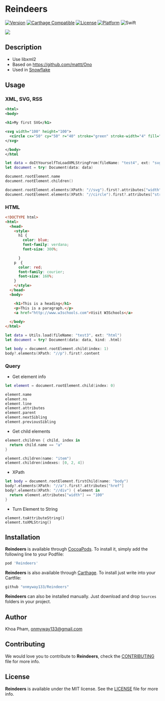 # Reindeers

[![Version](https://img.shields.io/cocoapods/v/Reindeers.svg?style=flat)](http://cocoadocs.org/docsets/Reindeers)
[![Carthage Compatible](https://img.shields.io/badge/Carthage-compatible-4BC51D.svg?style=flat)](https://github.com/Carthage/Carthage)
[![License](https://img.shields.io/cocoapods/l/Reindeers.svg?style=flat)](http://cocoadocs.org/docsets/Reindeers)
[![Platform](https://img.shields.io/cocoapods/p/Reindeers.svg?style=flat)](http://cocoadocs.org/docsets/Reindeers)
![Swift](https://img.shields.io/badge/%20in-swift%204.0-orange.svg)

![](Screenshots/Banner.png)

## Description

- Use libxml2
- Based on https://github.com/mattt/Ono
- Used in [Snowflake](https://github.com/onmyway133/Snowflake)

## Usage

### XML, SVG, RSS

```xml
<html>
<body>

<h1>My first SVG</h1>

<svg width="100" height="100">
  <circle cx="50" cy="50" r="40" stroke="green" stroke-width="4" fill="yellow" />
</svg>

</body>
</html
```

```swift
let data = doItYourselfToLoadXMLStringFrom(fileName: "test4", ext: "svg")
let document = try! Document(data: data)

document.rootElement.name
document.rootElement.children()

document.rootElement.elements(XPath: "//svg").first?.attributes["width"]
document.rootElement.elements(XPath: "//circle").first?.attributes["stroke"]
```

### HTML

```html
<!DOCTYPE html>
<html>
  <head>
    <style>
      h1 {
        color: blue;
        font-family: verdana;
        font-size: 300%;

      }
    p  {
      color: red;
      font-family: courier;
      font-size: 160%;
    }
    </style>
  </head>
  <body>

    <h1>This is a heading</h1>
    <p>This is a paragraph.</p>
    <a href="http://www.w3schools.com">Visit W3Schools</a>
    
  </body>
</html>
```

```swift
let data = Utils.load(fileName: "test3", ext: "html")
let document = try? Document(data: data, kind: .html)

let body = document.rootElement.child(index: 1)
body?.elements(XPath: "//p").first?.content
```

### Query

- Get element info

```swift
let element = document.rootElement.child(index: 0)

element.name
element.ns
element.line
element.attributes
element.parent
element.nextSibling
element.previousSibling
```

- Get child elements

```swift
element.children { child, index in
  return child.name == "a"
}

element.children(name: "item")
element.children(indexes: [0, 2, 4])
```

- XPath

```swift
let body = document.rootElement.firstChild(name: "body")
body?.elements(XPath: "//a").first?.attributes["href"]
body?.elements(XPath: "//div") { element in
  return element.attributes["width"] == "100"
}
```

- Turn Element to String

```
element.toAttributeString()
element.toXMLString()
```

## Installation

**Reindeers** is available through [CocoaPods](http://cocoapods.org). To install
it, simply add the following line to your Podfile:

```ruby
pod 'Reindeers'
```

**Reindeers** is also available through [Carthage](https://github.com/Carthage/Carthage).
To install just write into your Cartfile:

```ruby
github "onmyway133/Reindeers"
```

**Reindeers** can also be installed manually. Just download and drop `Sources` folders in your project.

## Author

Khoa Pham, onmyway133@gmail.com

## Contributing

We would love you to contribute to **Reindeers**, check the [CONTRIBUTING](https://github.com/onmyway133/Reindeers/blob/master/CONTRIBUTING.md) file for more info.

## License

**Reindeers** is available under the MIT license. See the [LICENSE](https://github.com/onmyway133/Reindeers/blob/master/LICENSE.md) file for more info.
